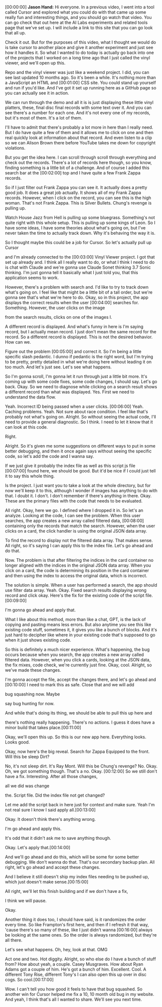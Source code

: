 [00:00:00] **Jason Hand:** Hi everyone. In a previous video, I went into a tool called Cursor and explored what you could do with that came up some really fun and interesting things, and you should go watch that video. You can go check that out here at the AI Labs experiments and related tools page that we've set up. I will include a link to this site that you can go look that all up.

Check it out. But for the purposes of this video, what I thought we would do is take cursor to another place and give it another experiment and just see how it handles it. So what I wanted to do today is actually go back into one of the projects that I worked on a long time ago that I just called the vinyl viewer, and we'll open up this.

Repo and the vinyl viewer was just like a weekend project. I did, you can see last updated 10 months ago. So it's been a while. It's nothing more than a JavaScript an HTML and [00:01:00] CSS site. You could stand up yourself and run if you'd like. And I've got it set up running here as a GitHub page so you can actually see it in action.

We can run through the demo and all it is is just displaying these little vinyl platters, these, final disc final records with some text over it. And you can see there's a number for each one. And it's not every one of my records, but it's most of them. It's a lot of them.

I'll have to admit that there's probably a lot more in here than I really need. But I do have quite a few of them and it allows me to click on one and then real quickly look at information about that record. And even listen to a clip so we can Alison Brown there before YouTube takes me down for copyright violations.

But you get the idea here. I can scroll through scroll through everything and check out the records. There's a lot of records here though, so you know, finding something is a little bit of a challenge. And of course I added this search bar at the [00:02:00] top and I have quite a few Frank Zappa records.

So if I just filter out Frank Zappa you can see it. It actually does a pretty good job. It does a great job actually. It shows all of my Frank Zappa records. However, when I click on the record, you can see this is the high woman. That's not Frank Zappa. This is Silver Bullets. Chung's revenge is pulling up.

Watch House Jazz from Hell is pulling up some bluegrass. Something's not quite right with this whole setup. This is pulling up some kings of Leon. So I have some ideas, I have some theories about what's going on, but I've never taken the time to actually track down. Why it's behaving the way it is.

So I thought maybe this could be a job for Cursor. So let's actually pull up Cursor

and I'm already connected to the [00:03:00] Vinyl Viewer project. I got that set up already and. I think all I really want to do, or what I think I need to do is chat with Claude and we're gonna use Claude Sonet thinking 3.7 Sonic thinking. I'm just gonna tell it basically what I just told you, that this application seems to work.

However, there's a problem with search and. I'd like to try to track down what's going on. I feel like that might be a little bit of a tall order, but we're gonna see that's what we're here to do. Okay, so in this project, the app displays the correct results when the user [00:04:00] searches for. Something. However, the user clicks on the image

from the search results, clicks on one of the images I.

A different record is displayed. And what's funny in here is I'm saying record, but I actually mean record. I just don't mean the same record for the record. So a different record is displayed. This is not the desired behavior. How can we.

Figure out the problem [00:05:00] and correct it. So I'm being a little specific slash pedantic. I dunno if pedantic is the right word, but I'm trying to be pretty, pretty detailed in what we're doing here without leading it on too much. And let's just see. Let's see what happens.

So I'm gonna scroll, I'm gonna let it run through just a little bit more. It's coming up with some code fixes, some code changes, I should say. Let's go back. Okay. So we need to diagnose while clicking on a search result shows a different record than what was displayed. Yes. First we need to understand the data flow.

Yeah. Incorrect ID being passed when a user clicks. [00:06:00] Yeah. Caching problems. Yeah. Not sure about race condition. I feel like that's probably not what's going on. Alright. So without seeing the actual code, I'll need to provide a general diagnostic. So I think. I need to let it know that it can look at this code.

Right.

Alright. So it's given me some suggestions on different ways to put in some better debugging, and then it once again says without seeing the specific code, so let's add the code and I wanna say.

If we just give it probably the index file as well as this script js file [00:07:00] found here, we should be good. But it'd be nice if I could just tell it to say this whole thing.

Is the project. I just want you to take a look at the whole directory, but for now we'll keep it to this, although I wonder if images has anything to do with that. I doubt it. I don't. I don't remember if there's anything in there. Okay. These are the primary files with the code that needs to be evaluated.

All right. Okay, here we go. I defined where I dropped it in. So let's an analyze. Looking at the code, I can see the problem. When this user searches, the app creates a new array called filtered data, [00:08:00] containing only the records that match the search. However, when the user clicks on a card, the click handler is using the original JSON data array.

To find the record to display not the filtered data array. That makes sense. All right, so it's saying I can apply this to the index file. Let's go ahead and do that.

Now. The problem is that after filtering the indices in the card container no longer aligned with the indices in the original JSON data array. When you click on a card, the code is determining its position in the card container and then using the index to access the original data, which is incorrect.

The solution is simple. When a user has performed a search, the app should use filter data array. Yeah. Okay. Fixed search results displaying wrong record and click okay. Here's the fix for the existing code of the script file.[00:09:00] 

I'm gonna go ahead and apply that.

What I like about this method, more than like a chat, GPT, is the lack of copying and pasting means less errors. But also anytime you see this like existing code stuff, sometimes it, it gives you like a bunch of blocks. And it's just hard to decipher like where in your existing code that's supposed to go when it just shows existing code.

So this is definitely a much nicer experience. What's happening, the bug occurs because when you search, the app creates a new array called filtered data. However, when you click a cards, looking at the JSON data, the fix mixes, code check, we're currently just fine. Okay, cool. Alright, so we've made these changes.

I'm gonna accept the file, accept the changes there, and let's go ahead and [00:10:00] I need to mark this as safe. Close that and we will add

bug squashing now. Maybe

say bug hunting for now.

And while that's doing its thing, we should be able to pull this up here and

there's nothing really happening. There's no actions. I guess it does have a minor build that takes place.[00:11:00] 

Okay, we'll open this up. So this is our new app here. Everything looks. Looks good.

Okay, now here's the big reveal. Search for Zappa Equipped to the front. Will this be sleep Dirt?

No, it's not sleep dirt. It's Ray Mont. Will this be Chung's revenge? No. Okay. Oh, we got something though. That's a no. Okay. [00:12:00] So we still don't have a fix. Interesting. After all those changes,

all we did was change

the. Script file. Did the index file not get changed?

Let me add the script back in here just for context and make sure. Yeah I'm not real sure I know I said apply all.[00:13:00] 

Okay. It doesn't think there's anything wrong.

I'm go ahead and apply this.

It's odd that it didn't ask me to save anything though.

Okay. Let's apply that.[00:14:00] 

And we'll go ahead and do this, which will be some for some better debugging. We don't wanna do that. That's our secondary backup plan. All right, let's go ahead and accept these changes.

And I believe it still doesn't ship my index files needing to be pushed up, which just doesn't make sense.[00:15:00] 

All right, we'll let this finish building and if we don't have a fix,

I think we will pause.

Okay.

Another thing it does too, I should have said, is it randomizes the order every time. So like Frampton's first here, and then if I refresh it that way, 'cause there's so many of these, like I just didn't wanna [00:16:00] always be looking at the same ones. So the order is always randomized, but they're all there.

Let's see what happens. Oh, hey, look at that. OMG

Act one and two. Hot diggity. Alright, so who else do I have a bunch of stuff from? How about yeah, a couple. Casey Musgraves. How about Ryan Adams got a couple of him. He's got a bunch of him. Excellent. Cool. A different Tony Rise, different Tony's I can also open this up over in disc cogs. So cool.[00:17:00] 

Wow. I can't tell you how good it feels to have that bug squashed. So another win for Cursor helped me fix a 10, 10 month old bug in my website. And yeah, I think that's all I wanted to share. We'll see you next time.

